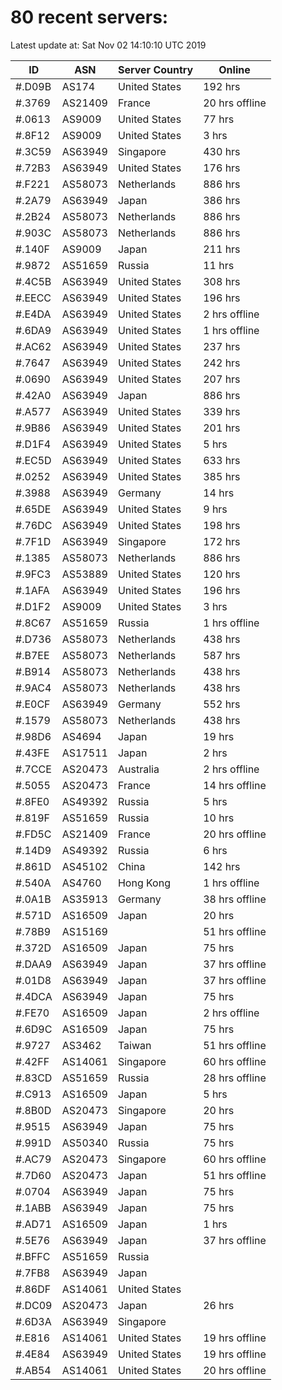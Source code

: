 # 80 recent servers:

Latest update at: Sat Nov 02 14:10:10 UTC 2019

| ID | ASN | Server Country | Online |
| -- | --- | -------------- | ------ |
| #.D09B | AS174 | United States | 192 hrs |
| #.3769 | AS21409 | France | 20 hrs offline |
| #.0613 | AS9009 | United States | 77 hrs |
| #.8F12 | AS9009 | United States | 3 hrs |
| #.3C59 | AS63949 | Singapore | 430 hrs |
| #.72B3 | AS63949 | United States | 176 hrs |
| #.F221 | AS58073 | Netherlands | 886 hrs |
| #.2A79 | AS63949 | Japan | 386 hrs |
| #.2B24 | AS58073 | Netherlands | 886 hrs |
| #.903C | AS58073 | Netherlands | 886 hrs |
| #.140F | AS9009 | Japan | 211 hrs |
| #.9872 | AS51659 | Russia | 11 hrs |
| #.4C5B | AS63949 | United States | 308 hrs |
| #.EECC | AS63949 | United States | 196 hrs |
| #.E4DA | AS63949 | United States | 2 hrs offline |
| #.6DA9 | AS63949 | United States | 1 hrs offline |
| #.AC62 | AS63949 | United States | 237 hrs |
| #.7647 | AS63949 | United States | 242 hrs |
| #.0690 | AS63949 | United States | 207 hrs |
| #.42A0 | AS63949 | Japan | 886 hrs |
| #.A577 | AS63949 | United States | 339 hrs |
| #.9B86 | AS63949 | United States | 201 hrs |
| #.D1F4 | AS63949 | United States | 5 hrs |
| #.EC5D | AS63949 | United States | 633 hrs |
| #.0252 | AS63949 | United States | 385 hrs |
| #.3988 | AS63949 | Germany | 14 hrs |
| #.65DE | AS63949 | United States | 9 hrs |
| #.76DC | AS63949 | United States | 198 hrs |
| #.7F1D | AS63949 | Singapore | 172 hrs |
| #.1385 | AS58073 | Netherlands | 886 hrs |
| #.9FC3 | AS53889 | United States | 120 hrs |
| #.1AFA | AS63949 | United States | 196 hrs |
| #.D1F2 | AS9009 | United States | 3 hrs |
| #.8C67 | AS51659 | Russia | 1 hrs offline |
| #.D736 | AS58073 | Netherlands | 438 hrs |
| #.B7EE | AS58073 | Netherlands | 587 hrs |
| #.B914 | AS58073 | Netherlands | 438 hrs |
| #.9AC4 | AS58073 | Netherlands | 438 hrs |
| #.E0CF | AS63949 | Germany | 552 hrs |
| #.1579 | AS58073 | Netherlands | 438 hrs |
| #.98D6 | AS4694 | Japan | 19 hrs |
| #.43FE | AS17511 | Japan | 2 hrs |
| #.7CCE | AS20473 | Australia | 2 hrs offline |
| #.5055 | AS20473 | France | 14 hrs offline |
| #.8FE0 | AS49392 | Russia | 5 hrs |
| #.819F | AS51659 | Russia | 10 hrs |
| #.FD5C | AS21409 | France | 20 hrs offline |
| #.14D9 | AS49392 | Russia | 6 hrs |
| #.861D | AS45102 | China | 142 hrs |
| #.540A | AS4760 | Hong Kong | 1 hrs offline |
| #.0A1B | AS35913 | Germany | 38 hrs offline |
| #.571D | AS16509 | Japan | 20 hrs |
| #.78B9 | AS15169 |  | 51 hrs offline |
| #.372D | AS16509 | Japan | 75 hrs |
| #.DAA9 | AS63949 | Japan | 37 hrs offline |
| #.01D8 | AS63949 | Japan | 37 hrs offline |
| #.4DCA | AS63949 | Japan | 75 hrs |
| #.FE70 | AS16509 | Japan | 2 hrs offline |
| #.6D9C | AS16509 | Japan | 75 hrs |
| #.9727 | AS3462 | Taiwan | 51 hrs offline |
| #.42FF | AS14061 | Singapore | 60 hrs offline |
| #.83CD | AS51659 | Russia | 28 hrs offline |
| #.C913 | AS16509 | Japan | 5 hrs |
| #.8B0D | AS20473 | Singapore | 20 hrs |
| #.9515 | AS63949 | Japan | 75 hrs |
| #.991D | AS50340 | Russia | 75 hrs |
| #.AC79 | AS20473 | Singapore | 60 hrs offline |
| #.7D60 | AS20473 | Japan | 51 hrs offline |
| #.0704 | AS63949 | Japan | 75 hrs |
| #.1ABB | AS63949 | Japan | 75 hrs |
| #.AD71 | AS16509 | Japan | 1 hrs |
| #.5E76 | AS63949 | Japan | 37 hrs offline |
| #.BFFC | AS51659 | Russia | |
| #.7FB8 | AS63949 | Japan | |
| #.86DF | AS14061 | United States | |
| #.DC09 | AS20473 | Japan | 26 hrs |
| #.6D3A | AS63949 | Singapore | |
| #.E816 | AS14061 | United States | 19 hrs offline |
| #.4E84 | AS63949 | United States | 19 hrs offline |
| #.AB54 | AS14061 | United States | 20 hrs offline |

